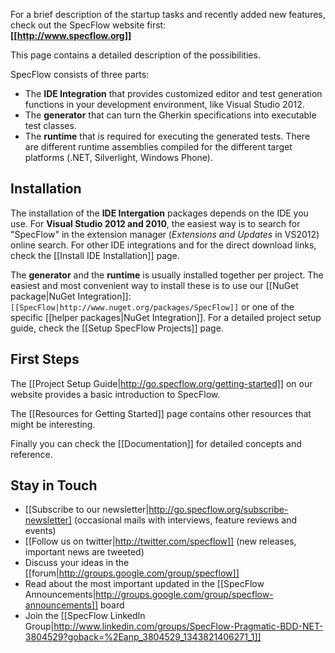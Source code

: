 For a brief description of the startup tasks and recently added new features, check out the SpecFlow website first: <br/>**[[http://www.specflow.org]]**

This page contains a detailed description of the possibilities.

SpecFlow consists of three parts:

* The **IDE Integration** that provides customized editor and test generation functions in your development environment, like Visual Studio 2012.
* The **generator** that can turn the Gherkin specifications into executable test classes.
* The **runtime** that is required for executing the generated tests. There are different runtime assemblies compiled for the different target platforms (.NET, Silverlight, Windows Phone). 

## Installation

The installation of the **IDE Intergation** packages depends on the IDE you use. For **Visual Studio 2012 and 2010**, the easiest way is to search for "SpecFlow" in the extension manager (_Extensions and Updates_ in VS2012) online search. For other IDE integrations and for the direct download links, check the [[Install IDE Installation]] page.

The **generator** and the **runtime** is usually installed together per project. The easiest and most convenient way to install these is to use our [[NuGet package|NuGet Integration]]: `[[SpecFlow|http://www.nuget.org/packages/SpecFlow]]` or one of the specific [[helper packages|NuGet Integration]]. For a detailed project setup guide, check the [[Setup SpecFlow Projects]] page.

## First Steps

The [[Project Setup Guide|http://go.specflow.org/getting-started]] on our website provides a basic introduction to SpecFlow.

The [[Resources for Getting Started]] page contains other resources that might be interesting.

Finally you can check the [[Documentation]] for detailed concepts and reference.

## Stay in Touch

* [[Subscribe to our newsletter|http://go.specflow.org/subscribe-newsletter] (occasional mails with interviews, feature reviews and events)
* [[Follow us on twitter|http://twitter.com/specflow]] (new releases, important news are tweeted)
* Discuss your ideas in the [[forum|http://groups.google.com/group/specflow]]
* Read about the most important updated in the [[SpecFlow Announcements|http://groups.google.com/group/specflow-announcements]] board
* Join the [[SpecFlow LinkedIn Group|http://www.linkedin.com/groups/SpecFlow-Pragmatic-BDD-NET-3804529?goback=%2Eanp_3804529_1343821406271_1]]
